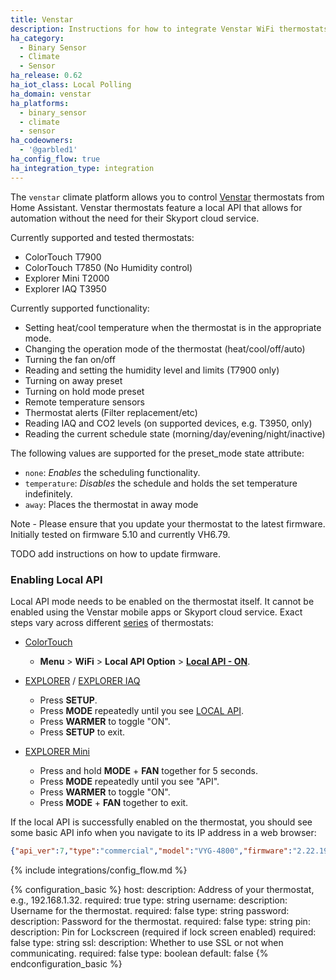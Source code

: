 ```yaml
---
title: Venstar
description: Instructions for how to integrate Venstar WiFi thermostats within Home Assistant.
ha_category:
  - Binary Sensor
  - Climate
  - Sensor
ha_release: 0.62
ha_iot_class: Local Polling
ha_domain: venstar
ha_platforms:
  - binary_sensor
  - climate
  - sensor
ha_codeowners:
  - '@garbled1'
ha_config_flow: true
ha_integration_type: integration
---
```


The `venstar` climate platform allows you to control [Venstar](https://www.venstar.com/) thermostats from Home Assistant.
Venstar thermostats feature a local API that allows for automation without the need for their Skyport cloud service.

Currently supported and tested thermostats:

- ColorTouch T7900  
- ColorTouch T7850  (No Humidity control)
- Explorer Mini T2000
- Explorer IAQ T3950

Currently supported functionality:

- Setting heat/cool temperature when the thermostat is in the appropriate mode.
- Changing the operation mode of the thermostat (heat/cool/off/auto)
- Turning the fan on/off
- Reading and setting the humidity level and limits (T7900 only)
- Turning on away preset
- Turning on hold mode preset
- Remote temperature sensors
- Thermostat alerts (Filter replacement/etc)
- Reading IAQ and CO2 levels (on supported devices, e.g. T3950, only)
- Reading the current schedule state (morning/day/evening/night/inactive)

The following values are supported for the preset_mode state attribute:

- `none`: *Enables* the scheduling functionality.
- `temperature`: *Disables* the schedule and holds the set temperature indefinitely.
- `away`: Places the thermostat in away mode

Note - Please ensure that you update your thermostat to the latest firmware. Initially tested on firmware 5.10 and currently VH6.79.

TODO add instructions on how to update firmware.

### Enabling Local API
Local API mode needs to be enabled on the thermostat itself. It cannot be enabled using the Venstar mobile apps or Skyport cloud service. Exact steps vary across different [series](https://venstar.com/thermostats/) of thermostats:

- [ColorTouch](https://venstar.com/thermostats/colortouch/)
  - **Menu** > **WiFi** > **Local API Option** > **[Local API - ON](https://www.youtube.com/watch?v=kB_HcJ3kqCg&t=51s)**.

- [EXPLORER](https://venstar.com/thermostats/explorer/) / [EXPLORER IAQ](https://venstar.com/thermostats/explorer-iaq/)
  - Press **SETUP**.
  - Press **MODE** repeatedly until you see [LOCAL API](https://www.youtube.com/watch?v=HRmWFwfQAhU&t=276s).
  - Press **WARMER** to toggle "ON".
  - Press **SETUP** to exit.

- [EXPLORER Mini](https://venstar.com/thermostats/explorermini/)
  - Press and hold **MODE** + **FAN** together for 5 seconds.
  - Press **MODE** repeatedly until you see "API".
  - Press **WARMER** to toggle "ON".
  - Press **MODE** + **FAN** together to exit.

If the local API is successfully enabled on the thermostat, you should see some basic API info when you navigate to its IP address in a web browser:

```json
{"api_ver":7,"type":"commercial","model":"VYG-4800","firmware":"2.22.19"}
```

{% include integrations/config_flow.md %}

{% configuration_basic %}
host:
  description: Address of your thermostat, e.g., 192.168.1.32.
  required: true
  type: string
username:
  description: Username for the thermostat.
  required: false
  type: string
password:
  description:  Password for the thermostat.
  required: false
  type: string
pin:
  description: Pin for Lockscreen (required if lock screen enabled)
  required: false
  type: string
ssl:
  description: Whether to use SSL or not when communicating.
  required: false
  type: boolean
  default: false
{% endconfiguration_basic %}
